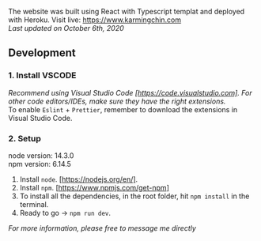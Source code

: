 The website was built using React with Typescript templat and deployed with Heroku.
Visit live: https://www.karmingchin.com
<br/>
_Last updated on October 6th, 2020_

## Development

### 1. Install VSCODE

_Recommend using Visual Studio Code [https://code.visualstudio.com]. For other code editors/IDEs, make sure they have the right extensions._
<br/>
To enable `Eslint` + `Prettier`, remember to download the extensions in Visual Studio Code.

### 2. Setup

node version: 14.3.0
<br/>
npm version: 6.14.5

1. Install `node`. [https://nodejs.org/en/].
2. Install `npm`. [https://www.npmjs.com/get-npm]
3. To install all the dependencies, in the root folder, hit `npm install` in the terminal.
4. Ready to go -> `npm run dev`.

_For more information, please free to message me directly_
